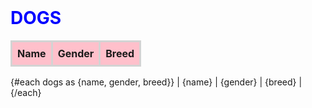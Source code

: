 <!-- 예제 20-13 src/App.md 파일에서 타입스크립트 사용하기 -->

<script lang="ts">
	type Dog = {
		name: string;
		gender: string;
		breed: string;
	};

	const dogs: Dog[] = [
		{name: 'Dasher', gender: 'male', breed: 'Whippet'},
		{name: 'Maisey', gender: 'female', breed: 'Treeing Walker Coonhound'},
		{name: 'Ramsay', gender: 'male', breed: 'Native American Indian Dog'},
		{name: 'Oscar ', gender: 'male', breed: 'German Shorthaired Pointer'}
	];
</script>

# dogs

| Name | Gender | Breed |
| ---- | :----: | ----- |
{#each dogs as {name, gender, breed}}
	| {name} | {gender} | {breed} |
{/each}

<style>
	h1 {
		color: blue;
		margin-top: 0;
		text-transform: uppercase;
	}

	table {
		border-collapse: collapse;
	}

	td, th {
		border: solid lightgray 3px;
		padding: 0.5rem;
	}

	th {
		background-color: pink;
	}
</style>